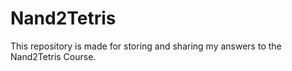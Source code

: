 # Nand2Tetris

This repository is made for storing and sharing my answers to the Nand2Tetris Course.
